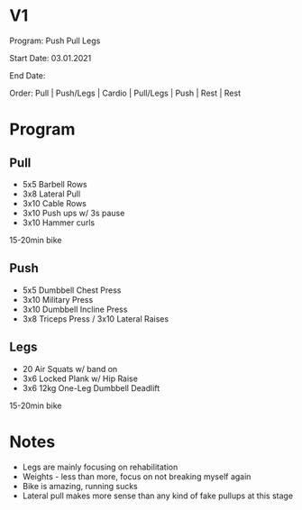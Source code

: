 # V1

Program: Push Pull Legs

Start Date: 03.01.2021

End Date:

Order: Pull | Push/Legs | Cardio | Pull/Legs | Push | Rest | Rest

# Program

## Pull

* 5x5 Barbell Rows
* 3x8 Lateral Pull
* 3x10 Cable Rows
* 3x10 Push ups w/ 3s pause
* 3x10 Hammer curls

15-20min bike

## Push

* 5x5 Dumbbell Chest Press
* 3x10 Military Press
* 3x10 Dumbbell Incline Press
* 3x8 Triceps Press / 3x10 Lateral Raises

## Legs 

* 20 Air Squats w/ band on
* 3x6 Locked Plank w/ Hip Raise
* 3x6 12kg One-Leg Dumbbell Deadlift

15-20min bike

# Notes

* Legs are mainly focusing on rehabilitation
* Weights - less than more, focus on not breaking myself again
* Bike is amazing, running sucks
* Lateral pull makes more sense than any kind of fake pullups at this stage
